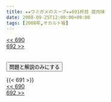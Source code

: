 ```yaml
---
title: ★★ウミガメのスープ★★691杯目 腐肉味
date: 2008-09-25T12:00:00+09:00
tags: [2008年,オカルト板]
---
```

<div class="th_left"><a href="../690"><< 690</a></div>
<div class="th_right"><a href="../692">692 >></a></div>
<br><br>
<script src="../../js/cupsoup.js"></script>
<form>
<input type="button" value="問題と解説のみにする" onClick="toggleCupsoup()">
</form>
{{< 691 >}}
<div class="th_left"><a href="../690"><< 690</a></div>
<div class="th_right"><a href="../692">692 >></a></div>